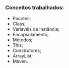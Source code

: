 ### Conceitos trabalhados: 

- Pacotes;
- Class;
- Variavéis de Instância;
- Encapsulamento;
- Métodos;
- This;
- Construtores;
- ArrayList;
- Maven.
  
